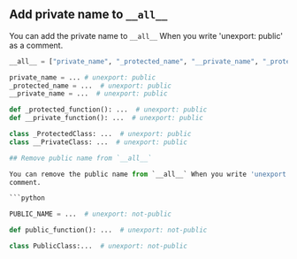 ## Add private name to `__all__`

You can add the private name to `__all__` When you write 'unexport: public' as a
comment.

```python
__all__ = ["private_name", "_protected_name", "__private_name", "_protected_function", "__private_function", "_ProtectedClass", "__PrivateClass"]

private_name = ... # unexport: public
_protected_name = ...  # unexport: public
__private_name = ...  # unexport: public

def _protected_function(): ...  # unexport: public
def __private_function(): ...  # unexport: public

class _ProtectedClass: ...  # unexport: public
class __PrivateClass: ...  # unexport: public

## Remove public name from `__all__`

You can remove the public name from `__all__` When you write 'unexport: not-public' as a
comment.

```python

PUBLIC_NAME = ...  # unexport: not-public

def public_function(): ...  # unexport: not-public

class PublicClass:...  # unexport: not-public

```
